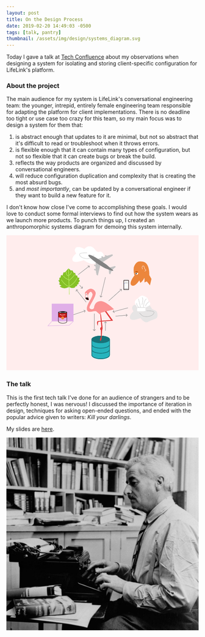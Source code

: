 ```yaml
---
layout: post
title: On the Design Process
date: 2019-02-20 14:49:03 -0500
tags: [talk, pantry]
thumbnail: /assets/img/design/systems_diagram.svg
---
```


Today I gave a talk at [Tech Confluence](https://www.meetup.com/TechConfluence/events/lwslfpyzdbbc/) about my observations when designing a system for isolating and storing client-specific configuration for LifeLink's platform.

### About the project

The main audience for my system is LifeLink's conversational engineering team: the younger, intrepid, entirely female engineering team responsible for adapting the platform for client implementations. There is no deadline too tight or use case too crazy for this team, so my main focus was to design a system for them that:

1. is abstract enough that updates to it are minimal, but not so abstract that it's difficult to read or troubleshoot when it throws errors.
2. is flexible enough that it can contain many types of configuration, but not so flexible that it can create bugs or break the build.
3. reflects the way products are organized and discussed by conversational engineers.
4. will reduce configuration duplication and complexity that is creating the most absurd bugs.
5. and _most importantly_, can be updated by a conversational engineer if they want to build a new feature for it.

I don't know how close I've come to accomplishing these goals. I would love to conduct some formal interviews to find out how the system wears as we launch more products. To punch things up, I created an anthropomorphic systems diagram for demoing this system internally.

<div class="row">
  <div class="col-lg-12 pt-4 pb-4">
  	<img class="prototype" src="/assets/img/design/systems_diagram2.svg" alt="anthropomorphic systems diagram"/>
  </div>
</div>

### The talk

This is the first tech talk I've done for an audience of strangers and to be perfectly honest, I was nervous! I discussed the importance of iteration in design, techniques for asking open-ended questions, and ended with the popular advice given to writers: _Kill your darlings_.

My slides are [here](https://docs.google.com/presentation/d/1H3mDaaAK5Ienf53rjTlcGFIzrAuQutFffoOMc71_Aeg/edit#slide=id.g4fc43c9bea_0_339).

<div class="row">
  <div class="col-lg-12 pt-4 pb-4">
  	<img class="prototype" src="/assets/img/design/william_faulkner.jpg" alt="etiquette book by emily post"/>
  </div>
</div>
